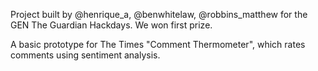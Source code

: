 Project built by @henrique_a, @benwhitelaw, @robbins_matthew for the GEN The Guardian Hackdays. We won first prize.

A basic prototype for The Times "Comment Thermometer", which rates comments using sentiment analysis.